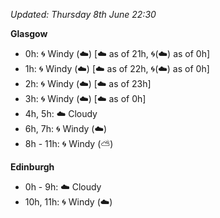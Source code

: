 *Updated: Thursday 8th June 22:30*

**Glasgow**

* 0h: :cyclone: Windy (:cloud:) [:cloud: as of 21h, :cyclone:(:cloud:) as of 0h]
* 1h: :cyclone: Windy (:cloud:) [:cloud: as of 22h, :cyclone:(:cloud:) as of 0h]
* 2h: :cyclone: Windy (:cloud:) [:cloud: as of 23h]
* 3h: :cyclone: Windy (:cloud:) [:cloud: as of 0h]
* 4h, 5h: :cloud: Cloudy
* 6h, 7h: :cyclone: Windy (:cloud:)
* 8h - 11h: :cyclone: Windy (:partly_sunny:)

**Edinburgh**

* 0h - 9h: :cloud: Cloudy
* 10h, 11h: :cyclone: Windy (:cloud:)
